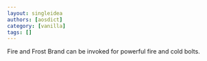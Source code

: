 ```yaml
---
layout: singleidea
authors: [aosdict]
category: [vanilla]
tags: []
---
```

Fire and Frost Brand can be invoked for powerful fire and cold bolts.
